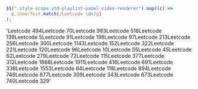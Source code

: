 ```js
$$(".style-scope ytd-playlist-panel-video-renderer").map((c) =>
  c.innerText.match(/Leetcode \d+/g)
);
```

'Leetcode 494Leetcode 70Leetcode 983Leetcode 518Leetcode 139Leetcode 5Leetcode 91Leetcode 198Leetcode 97Leetcode 213Leetcode 256Leetcode 300Leetcode 1143Leetcode 152Leetcode 322Leetcode 221Leetcode 120Leetcode 96Leetcode 10Leetcode 55Leetcode 45Leetcode 62Leetcode 279Leetcode 72Leetcode 115Leetcode 377Leetcode 312Leetcode 1866Leetcode 1911Leetcode 416Leetcode 691Leetcode 338Leetcode 1553Leetcode 64Leetcode 118Leetcode 894Leetcode 746Leetcode 877Leetcode 309Leetcode 343Leetcode 673Leetcode 740Leetcode 329'

